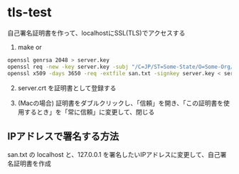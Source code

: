# tls-test

自己署名証明書を作って、localhostにSSL(TLS)でアクセスする

1. make or

```sh
openssl genrsa 2048 > server.key
openssl req -new -key server.key -subj "/C=JP/ST=Some-State/O=Some-Org/CN=localhost" > server.csr
openssl x509 -days 3650 -req -extfile san.txt -signkey server.key < server.csr > server.crt
```

2. server.crt を証明書として登録する

3. (Macの場合) 証明書をダブルクリックし、「信頼」を開き、「この証明書を使用するとき」を「常に信頼」に変更して、閉じる

## IPアドレスで署名する方法

san.txt の localhost と、127.0.0.1 を署名したいIPアドレスに変更して、自己署名証明書を作成

